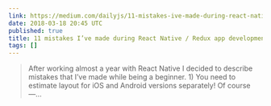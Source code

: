```yaml
---
link: https://medium.com/dailyjs/11-mistakes-ive-made-during-react-native-redux-app-development-8544e2be9a9
date: 2018-03-18 20:45 UTC
published: true
title: 11 mistakes I’ve made during React Native / Redux app development
tags: []
---
```


<blockquote>After working almost a year with React Native I decided to describe mistakes that I’ve made while being a beginner. 1) You need to estimate layout for iOS and Android versions separately! Of course —…</blockquote>
